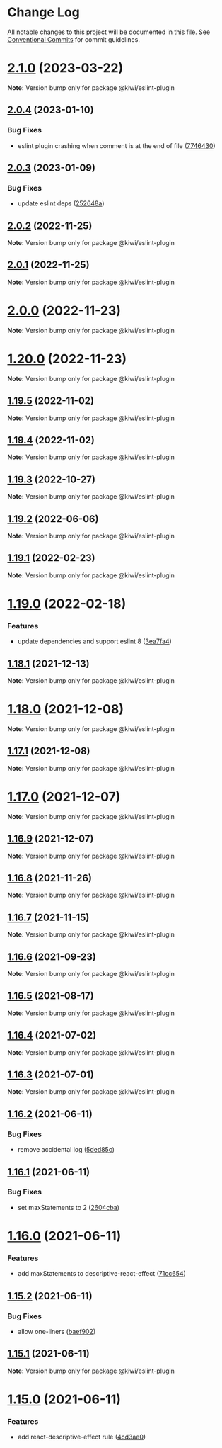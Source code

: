# Change Log

All notable changes to this project will be documented in this file.
See [Conventional Commits](https://conventionalcommits.org) for commit guidelines.

# [2.1.0](https://github.com/kaisermann/kiwi/compare/v2.0.4...v2.1.0) (2023-03-22)

**Note:** Version bump only for package @kiwi/eslint-plugin





## [2.0.4](https://github.com/kaisermann/kiwi/compare/v2.0.3...v2.0.4) (2023-01-10)


### Bug Fixes

* eslint plugin crashing when comment is at the end of file ([7746430](https://github.com/kaisermann/kiwi/commit/7746430dd93626e987a39d095b36f5aacd8dfa1a))





## [2.0.3](https://github.com/kaisermann/kiwi/compare/v2.0.2...v2.0.3) (2023-01-09)


### Bug Fixes

* update eslint deps ([252648a](https://github.com/kaisermann/kiwi/commit/252648ab465714d321cda7f74d018ae9b8c5a89c))





## [2.0.2](https://github.com/kaisermann/kiwi/compare/v2.0.1...v2.0.2) (2022-11-25)

**Note:** Version bump only for package @kiwi/eslint-plugin





## [2.0.1](https://github.com/kaisermann/kiwi/compare/v2.0.0...v2.0.1) (2022-11-25)

**Note:** Version bump only for package @kiwi/eslint-plugin





# [2.0.0](https://github.com/kaisermann/kiwi/compare/v1.20.0...v2.0.0) (2022-11-23)

**Note:** Version bump only for package @kiwi/eslint-plugin





# [1.20.0](https://github.com/kaisermann/kiwi/compare/v1.19.5...v1.20.0) (2022-11-23)

**Note:** Version bump only for package @kiwi/eslint-plugin





## [1.19.5](https://github.com/kaisermann/kiwi/compare/v1.19.4...v1.19.5) (2022-11-02)

**Note:** Version bump only for package @kiwi/eslint-plugin





## [1.19.4](https://github.com/kaisermann/kiwi/compare/v1.19.3...v1.19.4) (2022-11-02)

**Note:** Version bump only for package @kiwi/eslint-plugin





## [1.19.3](https://github.com/kaisermann/kiwi/compare/v1.19.2...v1.19.3) (2022-10-27)

**Note:** Version bump only for package @kiwi/eslint-plugin





## [1.19.2](https://github.com/kaisermann/kiwi/compare/v1.19.1...v1.19.2) (2022-06-06)

**Note:** Version bump only for package @kiwi/eslint-plugin





## [1.19.1](https://github.com/kaisermann/kiwi/compare/v1.19.0...v1.19.1) (2022-02-23)

**Note:** Version bump only for package @kiwi/eslint-plugin





# [1.19.0](https://github.com/kaisermann/kiwi/compare/v1.18.1...v1.19.0) (2022-02-18)


### Features

* update dependencies and support eslint 8 ([3ea7fa4](https://github.com/kaisermann/kiwi/commit/3ea7fa4a024005ec31636e43c0618a31c5231ece))





## [1.18.1](https://github.com/kaisermann/kiwi/compare/v1.18.0...v1.18.1) (2021-12-13)

**Note:** Version bump only for package @kiwi/eslint-plugin





# [1.18.0](https://github.com/kaisermann/kiwi/compare/v1.17.1...v1.18.0) (2021-12-08)

**Note:** Version bump only for package @kiwi/eslint-plugin





## [1.17.1](https://github.com/kaisermann/kiwi/compare/v1.17.0...v1.17.1) (2021-12-08)

**Note:** Version bump only for package @kiwi/eslint-plugin





# [1.17.0](https://github.com/kaisermann/kiwi/compare/v1.16.9...v1.17.0) (2021-12-07)

**Note:** Version bump only for package @kiwi/eslint-plugin





## [1.16.9](https://github.com/kaisermann/kiwi/compare/v1.16.8...v1.16.9) (2021-12-07)

**Note:** Version bump only for package @kiwi/eslint-plugin





## [1.16.8](https://github.com/kaisermann/kiwi/compare/v1.16.7...v1.16.8) (2021-11-26)

**Note:** Version bump only for package @kiwi/eslint-plugin





## [1.16.7](https://github.com/kaisermann/kiwi/compare/v1.16.6...v1.16.7) (2021-11-15)

**Note:** Version bump only for package @kiwi/eslint-plugin





## [1.16.6](https://github.com/kaisermann/kiwi/compare/v1.16.5...v1.16.6) (2021-09-23)

**Note:** Version bump only for package @kiwi/eslint-plugin





## [1.16.5](https://github.com/kaisermann/kiwi/compare/v1.16.4...v1.16.5) (2021-08-17)

**Note:** Version bump only for package @kiwi/eslint-plugin





## [1.16.4](https://github.com/kaisermann/kiwi/compare/v1.16.3...v1.16.4) (2021-07-02)

**Note:** Version bump only for package @kiwi/eslint-plugin





## [1.16.3](https://github.com/kaisermann/kiwi/compare/v1.16.2...v1.16.3) (2021-07-01)

**Note:** Version bump only for package @kiwi/eslint-plugin





## [1.16.2](https://github.com/kaisermann/kiwi/compare/v1.16.1...v1.16.2) (2021-06-11)


### Bug Fixes

* remove accidental log ([5ded85c](https://github.com/kaisermann/kiwi/commit/5ded85c13938266c2062fb8c607d7436debe3649))





## [1.16.1](https://github.com/kaisermann/kiwi/compare/v1.16.0...v1.16.1) (2021-06-11)


### Bug Fixes

* set maxStatements to 2 ([2604cba](https://github.com/kaisermann/kiwi/commit/2604cbaad1d4bd959c88afbd613c65c0f0a25ca9))





# [1.16.0](https://github.com/kaisermann/kiwi/compare/v1.15.2...v1.16.0) (2021-06-11)


### Features

* add maxStatements to descriptive-react-effect ([71cc654](https://github.com/kaisermann/kiwi/commit/71cc65481d82e23d4c3e6d0e9486a8334127cf62))





## [1.15.2](https://github.com/kaisermann/kiwi/compare/v1.15.1...v1.15.2) (2021-06-11)


### Bug Fixes

* allow one-liners ([baef902](https://github.com/kaisermann/kiwi/commit/baef902872f0275d17695db318b73708a14acc94))





## [1.15.1](https://github.com/kaisermann/kiwi/compare/v1.15.0...v1.15.1) (2021-06-11)

**Note:** Version bump only for package @kiwi/eslint-plugin





# [1.15.0](https://github.com/kaisermann/kiwi/compare/v1.14.0...v1.15.0) (2021-06-11)


### Features

* add react-descriptive-effect rule ([4cd3ae0](https://github.com/kaisermann/kiwi/commit/4cd3ae03a018cf7426ae4b3e0c535634d2a91d04))
